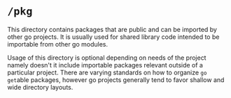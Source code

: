 # `/pkg`

This directory contains packages that are public and can be imported by other go projects. It is usually used for shared library
code intended to be importable from other go modules.

Usage of this directory is optional depending on needs of the project namely doesn't it include importable packages relevant outside of a particular project. There are varying standards on how to organize `go get`able packages, however go projects generally tend to favor shallow and wide directory layouts.
